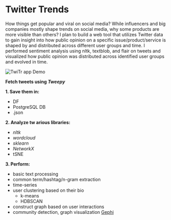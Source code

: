 # Twitter Trends  
How things get popular and viral on social media? While influencers and big companies mostly shape trends on social media, why some products are more visible than others? I plan to build a web tool that utilizes Twitter data to gain insight into how public opinion on a specific issue/product/service is shaped by and distributed across different user groups and time. I performed sentiment analysis using nltk, textblob, and flair on tweets and visualized how public opinion was distributed across identified user groups and evolved in time. 

![TwiTr app Demo](https://github.com/apaks/twitter-data-mining/blob/master/demo.gif)

**Fetch tweets using _Tweepy_**    

**1. Save them in:**  
  - DF
  - PostgreSQL DB
  - .json

**2. Analyze tw arious libraries:**  
  - *nltk*
  - *wordcloud*
  - *sklearn*  
  - *NetworkX*
  - tSNE

**3. Perform:**  
  - basic text processing  
  - common term/hashtag/n-gram extraction  
  - time-series
  - user clustering based on their bio
    - k-means
    - HDBSCAN
  - construct graph based on user interactions  
  - community detection, graph visualization [Gephi](https://gephi.org/)
  

